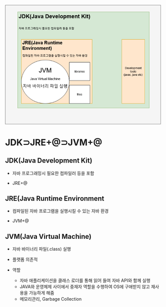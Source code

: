 ![](markdown-img/jvm_jre_jdk.png)

# JDK⊃JRE+@⊃JVM+@



## JDK(Java Development Kit)

- 자바 프로그래밍시 필요한 컴파일러 등을 포함

- JRE+@



## JRE(Java Runtime Environment

- 컴파일된 자바 프로그램을 실행시킬 수 있는 자바 환경

- JVM+@



## JVM(Java Virtual Machine)

- 자바 바이너리 파일(.class) 실행

- 플랫폼 의존적

- 역할 
  - 자바 애플리케이션을 클래스 로더를 통해 읽어 들여 자바 API와 함께 실행
  - JAVA와 운영체제 사이에서 중재자 역할을 수행하여 OS에 구애받지 않고 재사용을 가능하게 해줌
  - 메모리관리, Garbage Collection